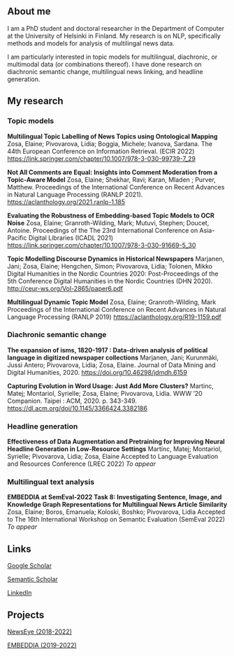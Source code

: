 ## About me

I am a PhD student and doctoral researcher in the Department of Computer at the University of Helsinki in Finland. My research is on NLP, specifically methods and models for analysis of multilingal news data. 

I am particularly interested in topic models for multilingual, diachronic, or multimodal data (or combinations thereof). I have done research on diachronic semantic change, multilingual news linking, and headline generation.

## My research

### Topic models

**Multilingual Topic Labelling of News Topics using Ontological Mapping** 
Zosa, Elaine; Pivovarova, Lidia; Boggia, Michele; Ivanova, Sardana.
The 44th European Conference on Information Retrieval. (ECIR 2022)
<https://link.springer.com/chapter/10.1007/978-3-030-99739-7_29>

**Not All Comments are Equal: Insights into Comment Moderation from a Topic-Aware Model** 
Zosa, Elaine; Shekhar, Ravi; Karan, Mladen ; Purver, Matthew.
Proceedings of the International Conference on Recent Advances in Natural Language Processing (RANLP 2021). 
<https://aclanthology.org/2021.ranlp-1.185>

**Evaluating the Robustness of Embedding-based Topic Models to OCR Noise**
Zosa, Elaine; Granroth-Wilding, Mark; Mutuvi, Stephen; Doucet, Antoine.
Proceedings of the The 23rd International Conference on Asia-Pacific Digital Libraries (ICADL 2021)
<https://link.springer.com/chapter/10.1007/978-3-030-91669-5_30>


**Topic Modelling Discourse Dynamics in Historical Newspapers**
Marjanen, Jani; Zosa, Elaine; Hengchen, Simon; Pivovarova, Lidia; Tolonen, Mikko
Digital Humanities in the Nordic Countries 2020: Post-Proceedings of the 5th Conference Digital Humanities in the Nordic Countries (DHN 2020). 
<http://ceur-ws.org/Vol-2865/paper6.pdf>


**Multilingual Dynamic Topic Model** 
Zosa, Elaine; Granroth-Wilding, Mark
Proceedings of the International Conference on Recent Advances in Natural Language Processing (RANLP 2019)
<https://aclanthology.org/R19-1159.pdf>

### Diachronic semantic change

**The expansion of isms, 1820-1917 : Data-driven analysis of political language in digitized newspaper collections** 
Marjanen, Jani; Kurunmäki, Jussi Antero; Pivovarova, Lidia; Zosa, Elaine.
Journal of Data Mining and Digital Humanities, 2020.
<https://doi.org/10.46298/jdmdh.6159>


**Capturing Evolution in Word Usage: Just Add More Clusters?** 
Martinc, Matej; Montariol, Syrielle; Zosa, Elaine; Pivovarova, Lidia.
WWW ’20 Companion. Taipei : ACM, 2020. p. 343-349.
<https://dl.acm.org/doi/10.1145/3366424.3382186> 


### Headline generation

**Effectiveness of Data Augmentation and Pretraining for Improving Neural Headline Generation in Low-Resource Settings** 
Martinc, Matej; Montariol, Syrielle; Pivovarova, Lidia; Zosa, Elaine
Accepted to Language Evaluation and Resources Conference (LREC 2022)
_To appear_


### Multilingual text analysis

**EMBEDDIA at SemEval-2022 Task 8: Investigating Sentence, Image, and Knowledge Graph Representations for Multilingual News Article Similarity**
Zosa, Elaine; Boros, Emanuela; Koloski, Boshko; Pivovarova, Lidia
Accepted to The 16th International Workshop on Semantic Evaluation (SemEval 2022)
_To appear_


## Links

[Google Scholar](https://scholar.google.com/citations?user=WmG3doYAAAAJ&hl=en&authuser=1)

[Semantic Scholar](https://www.semanticscholar.org/author/83939452)

[LinkedIn](https://www.linkedin.com/in/elaine-zosa-30a3b48/)

## Projects

[NewsEye (2018-2022)](https://www.newseye.eu/)

[EMBEDDIA (2019-2022)](www.embeddia.eu)

